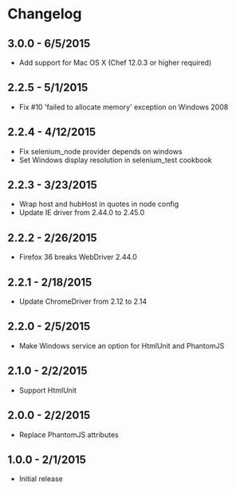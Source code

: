 # Changelog

## 3.0.0 - 6/5/2015

- Add support for Mac OS X (Chef 12.0.3 or higher required)

## 2.2.5 - 5/1/2015

- Fix #10 'failed to allocate memory' exception on Windows 2008

## 2.2.4 - 4/12/2015

- Fix selenium_node provider depends on windows
- Set Windows display resolution in selenium_test cookbook

## 2.2.3 - 3/23/2015

- Wrap host and hubHost in quotes in node config
- Update IE driver from 2.44.0 to 2.45.0

## 2.2.2 - 2/26/2015

- Firefox 36 breaks WebDriver 2.44.0

## 2.2.1 - 2/18/2015

- Update ChromeDriver from 2.12 to 2.14

## 2.2.0 - 2/5/2015

- Make Windows service an option for HtmlUnit and PhantomJS

## 2.1.0 - 2/2/2015

- Support HtmlUnit

## 2.0.0 - 2/2/2015

- Replace PhantomJS attributes

## 1.0.0 - 2/1/2015

- Initial release

